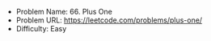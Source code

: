 - Problem Name: 66. Plus One
- Problem URL: https://leetcode.com/problems/plus-one/
- Difficulty: Easy